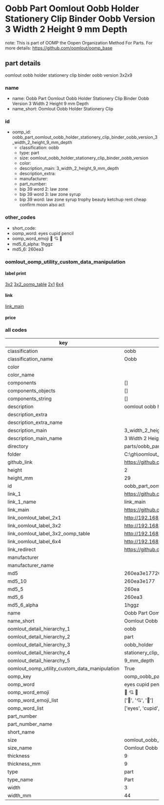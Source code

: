 # Oobb Part Oomlout Oobb Holder Stationery Clip Binder Oobb Version 3 Width 2 Height 9 mm Depth  

note: This is part of OOMP the Oopen Organization Method For Parts. For more details: https://github.com/oomlout/oomp_base

##  part details
  



oomlout oobb holder stationery clip binder oobb version 3x2x9



### name
* name: Oobb Part Oomlout Oobb Holder Stationery Clip Binder Oobb Version 3 Width 2 Height 9 mm Depth
* name_short: Oomlout Oobb Holder Stationery Clip
### id
* oomp_id: oobb_part_oomlout_oobb_holder_stationery_clip_binder_oobb_version_3_width_2_height_9_mm_depth
  * classification: oobb
  * type: part
  * size: oomlout_oobb_holder_stationery_clip_binder_oobb_version
  * color: 
  * description_main: 3_width_2_height_9_mm_depth
  * description_extra: 
  * manufacturer: 
  * part_number: 
  * bip 39 word 2: law zone
  * bip 39 word 3: law zone syrup
  * bip 39 word: law zone syrup trophy beauty ketchup rent cheap confirm moon also act

### other_codes
* short_code: 
* oomp_word: eyes cupid pencil
* oomp_word_emoji :eyes: :cupid: :pencil:
* md5_6_alpha: 1hggz
* md5_6: 260ea3






### oomlout_oomp_utility_custom_data_manipulation
#### label print
[3x2](http://192.168.1.245:1112/?label=oomp%201hggz)
[3x2_oomp_table](http://192.168.1.108:1112/?label=oomp%201hggz)
[2x1](http://192.168.1.242:1112/?label=oomp%201hggz)
[6x4](http://192.168.1.55:1112/?label=oomp%201hggz)    

#### link

[link_main](https://github.com/oomlout/oomlout_oobb_version_4_generated_parts/tree/main/navigation_oomp/oobb/part/oomlout_oobb_holder_stationery_clip_binder_oobb_version/3_width_2_height_9_mm_depth/part)                              

#### price







### all codes 
| key | value |  
| --- | --- |  
| classification | oobb |  
| classification_name | Oobb |  
| color |  |  
| color_name |  |  
| components | [] |  
| components_objects | [] |  
| components_string | [] |  
| description | oomlout oobb holder stationery clip binder oobb version 3x2x9 |  
| description_extra |  |  
| description_extra_name |  |  
| description_main | 3_width_2_height_9_mm_depth |  
| description_main_name | 3 Width 2 Height 9 mm Depth |  
| directory | parts/oobb_part_oomlout_oobb_holder_stationery_clip_binder_oobb_version_3_width_2_height_9_mm_depth |  
| folder | C:\gh\oomlout_oobb_version_4_generated_parts\parts\oobb_part_oomlout_oobb_holder_stationery_clip_binder_oobb_version_3_width_2_height_9_mm_depth |  
| github_link | https://github.com/oomlout/oomlout_oomp_part_src/tree/main/parts/oobb_part_oomlout_oobb_holder_stationery_clip_binder_oobb_version_3_width_2_height_9_mm_depth |  
| height | 2 |  
| height_mm | 29 |  
| id | oobb_part_oomlout_oobb_holder_stationery_clip_binder_oobb_version_3_width_2_height_9_mm_depth |  
| link_1 | https://github.com/oomlout/oomlout_oobb_version_4_generated_parts/tree/main/navigation_oomp/oobb/part/oomlout_oobb_holder_stationery_clip_binder_oobb_version/3_width_2_height_9_mm_depth/part |  
| link_1_name | link_main |  
| link_main | https://github.com/oomlout/oomlout_oobb_version_4_generated_parts/tree/main/navigation_oomp/oobb/part/oomlout_oobb_holder_stationery_clip_binder_oobb_version/3_width_2_height_9_mm_depth/part |  
| link_oomlout_label_2x1 | http://192.168.1.242:1112/?label=oomp%201hggz |  
| link_oomlout_label_3x2 | http://192.168.1.245:1112/?label=oomp%201hggz |  
| link_oomlout_label_3x2_oomp_table | http://192.168.1.108:1112/?label=oomp%201hggz |  
| link_oomlout_label_6x4 | http://192.168.1.55:1112/?label=oomp%201hggz |  
| link_redirect | https://github.com/oomlout/oomlout_oobb_version_4_generated_parts/tree/main/parts/oobb_oomlout_oobb_holder_stationery_clip_binder_oobb_version_03_02_09 |  
| manufacturer |  |  
| manufacturer_name |  |  
| md5 | 260ea3e17726f6c9e789de8fb97ff3ef |  
| md5_10 | 260ea3e177 |  
| md5_5 | 260ea |  
| md5_6 | 260ea3 |  
| md5_6_alpha | 1hggz |  
| name | Oobb Part Oomlout Oobb Holder Stationery Clip Binder Oobb Version 3 Width 2 Height 9 mm Depth |  
| name_short | Oomlout Oobb Holder Stationery Clip |  
| oomlout_detail_hierarchy_1 | oobb |  
| oomlout_detail_hierarchy_2 | part |  
| oomlout_detail_hierarchy_3 | oobb_holder |  
| oomlout_detail_hierarchy_4 | stationery_clip_binder_oobb_version |  
| oomlout_detail_hierarchy_5 | 9_mm_depth |  
| oomlout_oomp_utility_custom_data_manipulation | True |  
| oomp_key | oomp_oobb_part_oomlout_oobb_holder_stationery_clip_binder_oobb_version_3_width_2_height_9_mm_depth |  
| oomp_word | eyes cupid pencil |  
| oomp_word_emoji | :eyes: :cupid: :pencil: |  
| oomp_word_emoji_list | [':eyes:', ':cupid:', ':pencil:'] |  
| oomp_word_list | ['eyes', 'cupid', 'pencil'] |  
| part_number |  |  
| part_number_name |  |  
| short_name |  |  
| size | oomlout_oobb_holder_stationery_clip_binder_oobb_version |  
| size_name | Oomlout Oobb Holder Stationery Clip Binder Oobb Version |  
| thickness | 9 |  
| thickness_mm | 9 |  
| type | part |  
| type_name | Part |  
| width | 3 |  
| width_mm | 44 |  

